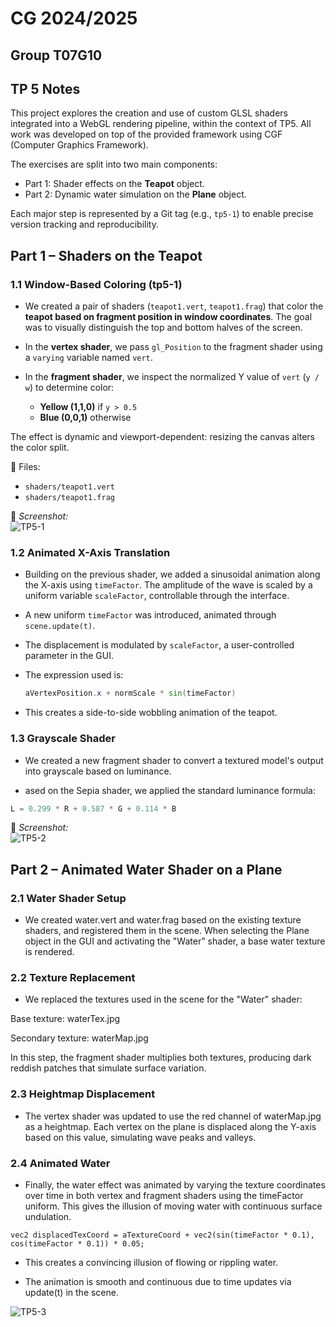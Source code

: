 # CG 2024/2025

## Group T07G10

## TP 5 Notes

This project explores the creation and use of custom GLSL shaders integrated into a WebGL rendering pipeline, within the context of TP5. All work was developed on top of the provided framework using CGF (Computer Graphics Framework).

The exercises are split into two main components:
- Part 1: Shader effects on the **Teapot** object.
- Part 2: Dynamic water simulation on the **Plane** object.

Each major step is represented by a Git tag (e.g., `tp5-1`) to enable precise version tracking and reproducibility.

## Part 1 – Shaders on the Teapot
### 1.1 Window-Based Coloring (tp5-1)
- We created a pair of shaders (`teapot1.vert`, `teapot1.frag`) that color the **teapot based on fragment position in window coordinates**. The goal was to visually distinguish the top and bottom halves of the screen.

- In the **vertex shader**, we pass `gl_Position` to the fragment shader using a `varying` variable named `vert`.
- In the **fragment shader**, we inspect the normalized Y value of `vert` (`y / w`) to determine color:
  - **Yellow (1,1,0)** if `y > 0.5`
  - **Blue (0,0,1)** otherwise

The effect is dynamic and viewport-dependent: resizing the canvas alters the color split.

📄 Files:
- `shaders/teapot1.vert`
- `shaders/teapot1.frag`

📸 *Screenshot:*  
![TP5-1](screenshots/tp5-1.png)

### 1.2 Animated X-Axis Translation

- Building on the previous shader, we added a sinusoidal animation along the X-axis using `timeFactor`. The amplitude of the wave is scaled by a uniform variable `scaleFactor`, controllable through the interface.

- A new uniform `timeFactor` was introduced, animated through `scene.update(t)`.
- The displacement is modulated by `scaleFactor`, a user-controlled parameter in the GUI.
- The expression used is:
  ```glsl
  aVertexPosition.x + normScale * sin(timeFactor)
  ```

- This creates a side-to-side wobbling animation of the teapot.


### 1.3 Grayscale Shader

- We created a new fragment shader to convert a textured model's output into grayscale based on luminance.

- ased on the Sepia shader, we applied the standard luminance formula:

```glsl
L = 0.299 * R + 0.587 * G + 0.114 * B
```

📸 *Screenshot:*  
![TP5-2](screenshots/tp5-2.png)


## Part 2 – Animated Water Shader on a Plane
### 2.1 Water Shader Setup
- We created water.vert and water.frag based on the existing texture shaders, and registered them in the scene. When selecting the Plane object in the GUI and activating the "Water" shader, a base water texture is rendered.

### 2.2 Texture Replacement
- We replaced the textures used in the scene for the "Water" shader:

Base texture: waterTex.jpg

Secondary texture: waterMap.jpg

In this step, the fragment shader multiplies both textures, producing dark reddish patches that simulate surface variation.

### 2.3 Heightmap Displacement
- The vertex shader was updated to use the red channel of waterMap.jpg as a heightmap. Each vertex on the plane is displaced along the Y-axis based on this value, simulating wave peaks and valleys.

### 2.4 Animated Water
- Finally, the water effect was animated by varying the texture coordinates over time in both vertex and fragment shaders using the timeFactor uniform. This gives the illusion of moving water with continuous surface undulation.

```
vec2 displacedTexCoord = aTextureCoord + vec2(sin(timeFactor * 0.1), cos(timeFactor * 0.1)) * 0.05;
```

- This creates a convincing illusion of flowing or rippling water.

- The animation is smooth and continuous due to time updates via update(t) in the scene.

![TP5-3](screenshots/tp5-3.png)